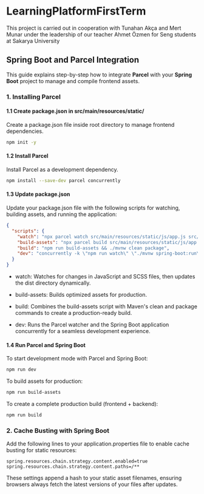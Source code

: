 # LearningPlatformFirstTerm

This project is carried out in cooperation with Tunahan Akça and Mert Munar under the leadership of our teacher Ahmet Özmen for Seng students at Sakarya University

## Spring Boot and Parcel Integration

This guide explains step-by-step how to integrate **Parcel** with your **Spring Boot** project to manage and compile frontend assets.

### 1. Installing Parcel

#### 1.1 Create package.json in src/main/resources/static/

Create a package.json file inside root directory to manage frontend dependencies.

```bash
npm init -y
```

#### 1.2 Install Parcel

Install Parcel as a development dependency.

```bash
npm install --save-dev parcel concurrently
```

#### 1.3 Update package.json

Update your package.json file with the following scripts for watching, building assets, and running the application:

```json
{
  "scripts": {
    "watch": "npx parcel watch src/main/resources/static/js/app.js src/main/resources/static/js/pages/*.js src/main/resources/static/scss/main.scss --dist-dir src/main/resources/static/dist --public-url /dist",
    "build-assets": "npx parcel build src/main/resources/static/js/app.js src/main/resources/static/js/pages/*.js src/main/resources/static/scss/main.scss --dist-dir src/main/resources/static/dist --public-url /dist",
    "build": "npm run build-assets && ./mvnw clean package",
    "dev": "concurrently -k \"npm run watch\" \"./mvnw spring-boot:run\""
  }
}
```

- watch: Watches for changes in JavaScript and SCSS files, then updates the dist directory dynamically.

- build-assets: Builds optimized assets for production.

- build: Combines the build-assets script with Maven's clean and package commands to create a production-ready build.

- dev: Runs the Parcel watcher and the Spring Boot application concurrently for a seamless development experience.

#### 1.4 Run Parcel and Spring Boot

To start development mode with Parcel and Spring Boot:

```bash
npm run dev
```

To build assets for production:

```bash
npm run build-assets
```

To create a complete production build (frontend + backend):

```bash
npm run build
```

### 2. Cache Busting with Spring Boot

Add the following lines to your application.properties file to enable cache busting for static resources:

```properties
spring.resources.chain.strategy.content.enabled=true
spring.resources.chain.strategy.content.paths=/**
```

These settings append a hash to your static asset filenames, ensuring browsers always fetch the latest versions of your files after updates.
